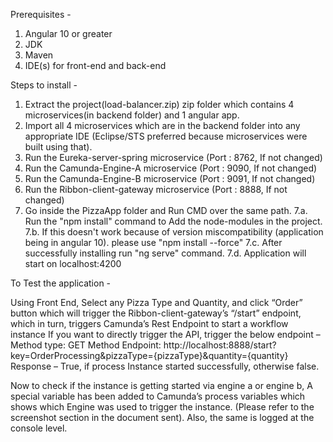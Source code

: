 Prerequisites - 
1. Angular 10 or greater
2. JDK
3. Maven
4. IDE(s) for front-end and back-end

Steps to install - 
1. Extract the project(load-balancer.zip) zip folder which contains 4 microservices(in backend folder) and 1 angular app.
2. Import all 4 microservices which are in the backend folder into any appropriate IDE (Eclipse/STS preferred because microservices were built using that).
3. Run the Eureka-server-spring microservice (Port : 8762, If not changed)
4. Run the Camunda-Engine-A microservice (Port : 9090, If not changed)
5. Run the Camunda-Engine-B microservice (Port : 9091, If not changed)
6. Run the Ribbon-client-gateway microservice (Port : 8888, If not changed)
7. Go inside the PizzaApp folder and Run CMD over the same path.
7.a. Run the "npm install" command to Add the node-modules in the project.
7.b. If this doesn't work because of version miscompatibility (application being in angular 10). please use "npm install --force"
7.c. After successfully installing run "ng serve" command.
7.d. Application will start on localhost:4200

To Test the application -

Using Front End, Select any Pizza Type and Quantity, and click “Order” button which will trigger the Ribbon-client-gateway’s “/start” endpoint, which in turn, triggers Camunda’s Rest Endpoint to start a workflow instance
If you want to directly trigger the API, trigger the below endpoint –
	Method type: GET
	Method Endpoint: http://localhost:8888/start?key=OrderProcessing&pizzaType={pizzaType}&quantity={quantity}
	Response – True, if process Instance started successfully, otherwise false.

Now to check if the instance is getting started via engine a or engine b, A special variable has been added to Camunda’s process variables which shows which Engine was used to trigger the instance. (Please refer to the screenshot section in the document sent). Also, the same is logged at the console level.
